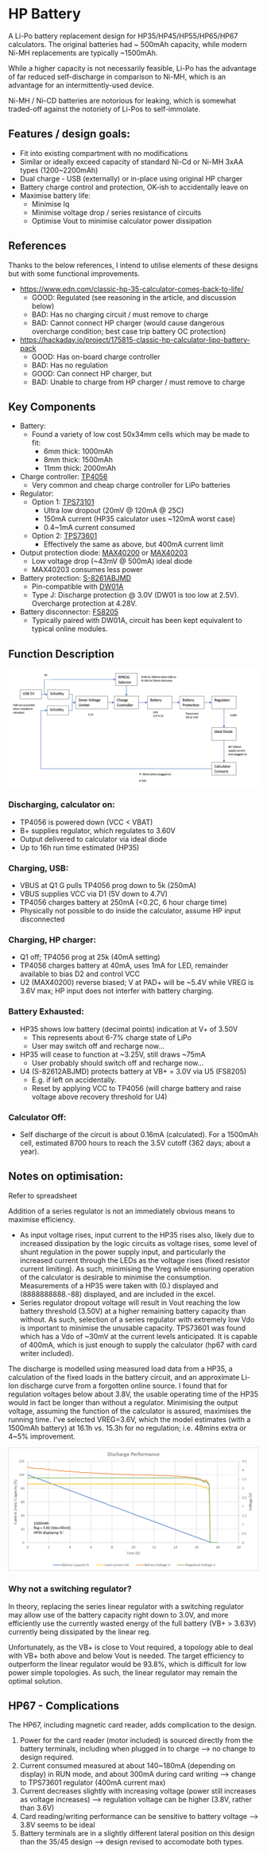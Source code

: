 # HP Battery

A Li-Po battery replacement design for HP35/HP45/HP55/HP65/HP67 calculators. The original batteries had ~ 500mAh capacity, while modern Ni-MH replacements are typically ~1500mAh.

While a higher capacity is not necessarily feasible, Li-Po has the advantage of far reduced self-discharge in comparison to Ni-MH, which is an advantage for an intermittently-used device.

Ni-MH / Ni-CD batteries are notorious for leaking, which is somewhat traded-off against the notoriety of Li-Pos to self-immolate.

## Features / design goals:
- Fit into existing compartment with no modifications
- Similar or ideally exceed capacity of standard Ni-Cd or Ni-MH 3xAA types (1200~2200mAh)
- Dual charge - USB (externally) or in-place using original HP charger
- Battery charge control and protection, OK-ish to accidentally leave on
- Maximise battery life:
    - Minimise Iq
    - Minimise voltage drop / series resistance of circuits
    - Optimise Vout to minimise calculator power dissipation

## References 
Thanks to the below references, I intend to utilise elements of these designs but with some functional improvements.
 - https://www.edn.com/classic-hp-35-calculator-comes-back-to-life/
   - GOOD: Regulated (see reasoning in the article, and discussion below)
   - BAD: Has no charging circuit / must remove to charge
   - BAD: Cannot connect HP charger (would cause dangerous overcharge condition; best case trip battery OC protection)
 - https://hackaday.io/project/175815-classic-hp-calculator-lipo-battery-pack
   - GOOD: Has on-board charge controller
   - BAD: Has no regulation
   - GOOD: Can connect HP charger, but
   - BAD: Unable to charge from HP charger / must remove to charge

## Key Components
 - Battery:
     - Found a variety of low cost 50x34mm cells which may be made to fit:
       - 6mm thick: 1000mAh
       - 8mm thick: 1500mAh
       - 11mm thick: 2000mAh
 - Charge controller: [TP4056](https://dlnmh9ip6v2uc.cloudfront.net/datasheets/Prototyping/TP4056.pdf)
     - Very common and cheap charge controller for LiPo batteries
 - Regulator:
     - Option 1: [TPS73101](https://www.ti.com/product/TPS73101-EP)
         - Ultra low dropout (20mV @ 120mA @ 25C)
         - 150mA current (HP35 calculator uses ~120mA worst case)
         - 0.4~1mA current consumed
     - Option 2: [TPS73601](https://www.ti.com/product/TPS73601-EP)
         - Effectively the same as above, but 400mA current limit
 - Output protection diode: [MAX40200](https://www.analog.com/en/products/max40200.html) or [MAX40203](https://www.analog.com/en/products/max40203.html)
     - Low voltage drop (~43mV @ 500mA) ideal diode
     - MAX40203 consumes less power
 - Battery protection: [S-8261ABJMD](https://www.ablic.com/en/doc/datasheet/battery_protection/S8261_E.pdf)
     - Pin-compatible with [DW01A](https://datasheet.lcsc.com/szlcsc/1901091236_PUOLOP-DW01A_C351410.pdf)
     - Type J: Discharge protection @ 3.0V (DW01 is too low at 2.5V). Overcharge protection at 4.28V.
 - Battery disconnector: [FS8205](https://datasheet.lcsc.com/szlcsc/Fortune-Semicon-FS8205_C32254.pdf)
     - Typically paired with DW01A, circuit has been kept equivalent to typical online modules.

## Function Description
![Block diagram of battery](https://github.com/grob6000/hpbattery/blob/master/blockdiagram.png?raw=true)
### Discharging, calculator on:
 - TP4056 is powered down (VCC < VBAT)
 - B+ supplies regulator, which regulates to 3.60V
 - Output delivered to calculator via ideal diode
 - Up to 16h run time estimated (HP35)
### Charging, USB:
 - VBUS at Q1 G pulls TP4056 prog down to 5k (250mA)
 - VBUS supplies VCC via D1 (5V down to 4.7V)
 - TP4056 charges battery at 250mA (<0.2C, 6 hour charge time)
 - Physically not possible to do inside the calculator, assume HP input disconnected
### Charging, HP charger:
 - Q1 off; TP4056 prog at 25k (40mA setting)
 - TP4056 charges battery at 40mA, uses 1mA for LED, remainder available to bias D2 and control VCC
 - U2 (MAX40200) reverse biased; V at PAD+ will be ~5.4V while VREG is 3.6V max; HP input does not interfer with battery charging.
### Battery Exhausted:
 - HP35 shows low battery (decimal points) indication at V+ of 3.50V
   - This represents about 6-7% charge state of LiPo
   - User may switch off and recharge now...
 - HP35 will cease to function at ~3.25V, still draws ~75mA
   - User probably should switch off and recharge now...
 - U4 (S-82612ABJMD) protects battery at VB+ = 3.0V via U5 (FS8205)
   - E.g. if left on accidentally.
   - Reset by applying VCC to TP4056 (will charge battery and raise voltage above recovery threshold for U4)
### Calculator Off:
 - Self discharge of the circuit is about 0.16mA (calculated). For a 1500mAh cell, estimated 8700 hours to reach the 3.5V cutoff (362 days; about a year).

## Notes on optimisation:

Refer to spreadsheet

Addition of a series regulator is not an immediately obvious means to maximise efficiency.
  - As input voltage rises, input current to the HP35 rises also, likely due to increased dissipation by the logic circuits as voltage rises, some level of shunt regulation in the power supply input, and particularly the increased current through the LEDs as the voltage rises (fixed resistor current limiting). As such, minimising the Vreg while ensuring operation of the calculator is desirable to minimise the consumption. Measurements of a HP35 were taken with (0.) displayed and (8888888888.-88) displayed, and are included in the excel.
  - Series regulator dropout voltage will result in Vout reaching the low battery threshold (3.50V) at a higher remaining battery capacity than without. As such, selection of a series regulator with extremely low Vdo is important to minimise the unusable capacity. TPS73601 was found which has a Vdo of ~30mV at the current levels anticipated. It is capable of 400mA, which is just enough to supply the calculator (hp67 with card writer included).

The discharge is modelled using measured load data from a HP35, a calculation of the fixed loads in the battery circuit, and an approximate Li-Ion discharge curve from a forgotten online source. I found that for regulation voltages below about 3.8V, the usable operating time of the HP35 would in fact be longer than without a regulator. Minimising the output voltage, assuming the function of the calculator is assured, maximises the running time. I've selected VREG=3.6V, which the model estimates (with a 1500mAh battery) at 16.1h vs. 15.3h for no regulation; i.e. 48mins extra or 4~5% improvement.

![Graph of discharge performance model](https://github.com/grob6000/hpbattery/blob/master/dischargeperformance_3v6.png?raw=true)

### Why not a switching regulator?

In theory, replacing the series linear regulator with a switching regulator may allow use of the battery capacity right down to 3.0V, and more efficiently use the currently wasted energy of the full battery (VB+ > 3.63V) currently being dissipated by the linear reg.

Unfortunately, as the VB+ is close to Vout required, a topology able to deal with VB+ both above and below Vout is needed. The target efficiency to outperform the linear regulator would be 93.8%, which is difficult for low power simple topologies. As such, the linear regulator may remain the optimal solution.

## HP67 - Complications

The HP67, including magnetic card reader, adds complication to the design.
  1. Power for the card reader (motor included) is sourced directly from the battery terminals, including when plugged in to charge --> no change to design required.
  3. Current consumed measured at about 140~180mA (depending on display) in RUN mode, and about 300mA during card writing --> change to TPS73601 regulator (400mA current max)
  4. Current decreases slightly with increasing voltage (power still increases as voltage increases) --> regulation voltage can be higher (3.8V, rather than 3.6V)
  5. Card reading/writing performance can be sensitive to battery voltage --> 3.8V seems to be ideal
  6. Battery terminals are in a slightly different lateral position on this design than the 35/45 design --> design revised to accomodate both types.
